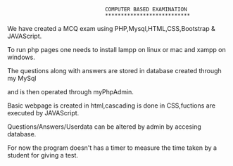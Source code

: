                                    COMPUTER BASED EXAMINATION
                                   ***************************
   We have created a MCQ  exam using PHP,Mysql,HTML,CSS,Bootstrap & JAVAScript.
   
   To run php pages one needs to install lampp on linux or mac and xampp on windows.
   
   The questions along with answers are stored in database created through my MySql
   
   and is then operated through myPhpAdmin.
   
   Basic webpage is created in html,cascading is done in CSS,fuctions are executed by 
   JAVAScript.
   
   Questions/Answers/Userdata can be altered by admin by accesing database.
   
  For now the program doesn't has a timer to measure the time taken by a student for 
  giving a test. 
   
